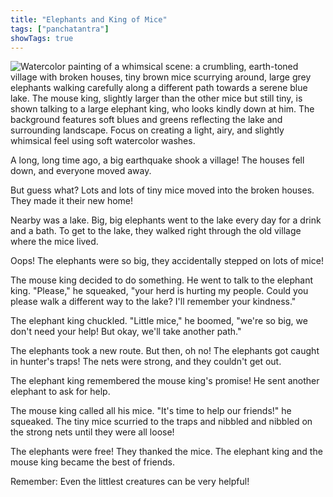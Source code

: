 ```yaml
---
title: "Elephants and King of Mice"
tags: ["panchatantra"]
showTags: true
---
```


![Watercolor painting of a whimsical scene: a crumbling, earth-toned village with broken houses, tiny brown mice scurrying around, large grey elephants walking carefully along a different path towards a serene blue lake.  The mouse king, slightly larger than the other mice but still tiny, is shown talking to a large elephant king, who looks kindly down at him.  The background features soft blues and greens reflecting the lake and surrounding landscape.  Focus on creating a light, airy, and slightly whimsical feel using soft watercolor washes.](/images/image_panchatantra-elephants-and-king-of-mice0.png)


A long, long time ago, a big earthquake shook a village!  The houses fell down, and everyone moved away.  

But guess what?  Lots and lots of tiny mice moved into the broken houses. They made it their new home! 

Nearby was a lake.  Big, big elephants went to the lake every day for a drink and a bath.  To get to the lake, they walked right through the old village where the mice lived.  

Oops!  The elephants were so big, they accidentally stepped on lots of mice!  

The mouse king decided to do something. He went to talk to the elephant king.  "Please," he squeaked, "your herd is hurting my people. Could you please walk a different way to the lake? I'll remember your kindness."

The elephant king chuckled.  "Little mice," he boomed, "we're so big, we don't need your help! But okay, we'll take another path."

The elephants took a new route. But then, oh no!  The elephants got caught in hunter's traps!  The nets were strong, and they couldn't get out. 

The elephant king remembered the mouse king's promise! He sent another elephant to ask for help.

The mouse king called all his mice.  "It's time to help our friends!" he squeaked.  The tiny mice scurried to the traps and nibbled and nibbled on the strong nets until they were all loose! 

The elephants were free! They thanked the mice.  The elephant king and the mouse king became the best of friends. 

Remember:  Even the littlest creatures can be very helpful! 
